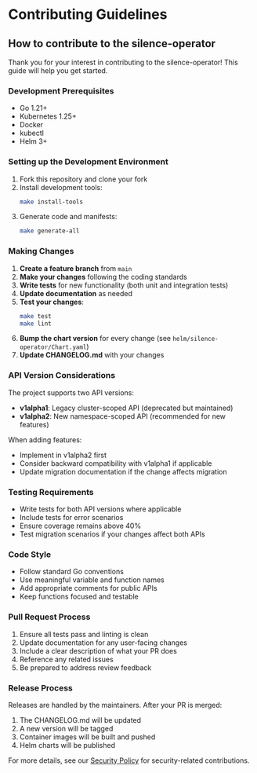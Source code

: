 # Contributing Guidelines

## How to contribute to the silence-operator

Thank you for your interest in contributing to the silence-operator! This guide will help you get started.

### Development Prerequisites

- Go 1.21+
- Kubernetes 1.25+
- Docker
- kubectl
- Helm 3+

### Setting up the Development Environment

1. Fork this repository and clone your fork
2. Install development tools:
   ```bash
   make install-tools
   ```
3. Generate code and manifests:
   ```bash
   make generate-all
   ```

### Making Changes

1. **Create a feature branch** from `main`
2. **Make your changes** following the coding standards
3. **Write tests** for new functionality (both unit and integration tests)
4. **Update documentation** as needed
5. **Test your changes**:
   ```bash
   make test
   make lint
   ```
6. **Bump the chart version** for every change (see `helm/silence-operator/Chart.yaml`)
7. **Update CHANGELOG.md** with your changes

### API Version Considerations

The project supports two API versions:
- **v1alpha1**: Legacy cluster-scoped API (deprecated but maintained)
- **v1alpha2**: New namespace-scoped API (recommended for new features)

When adding features:
- Implement in v1alpha2 first
- Consider backward compatibility with v1alpha1 if applicable
- Update migration documentation if the change affects migration

### Testing Requirements

- Write tests for both API versions where applicable
- Include tests for error scenarios
- Ensure coverage remains above 40%
- Test migration scenarios if your changes affect both APIs

### Code Style

- Follow standard Go conventions
- Use meaningful variable and function names
- Add appropriate comments for public APIs
- Keep functions focused and testable

### Pull Request Process

1. Ensure all tests pass and linting is clean
2. Update documentation for any user-facing changes
3. Include a clear description of what your PR does
4. Reference any related issues
5. Be prepared to address review feedback

### Release Process

Releases are handled by the maintainers. After your PR is merged:
1. The CHANGELOG.md will be updated
2. A new version will be tagged
3. Container images will be built and pushed
4. Helm charts will be published

For more details, see our [Security Policy](SECURITY.md) for security-related contributions.
